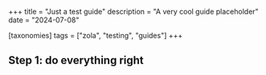 +++
title = "Just a test guide"
description = "A very cool guide placeholder"
date = "2024-07-08"

[taxonomies]
tags = ["zola", "testing", "guides"]
+++

## Step 1: do everything right
